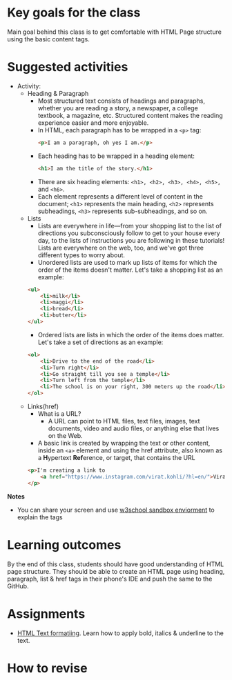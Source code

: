 # Key goals for the class
Main goal behind this class is to get comfortable with HTML Page structure using the basic content tags.

# Suggested activities
 * Activity:
    - Heading & Paragraph
        - Most structured text consists of headings and paragraphs, whether you are reading a story, a newspaper, a college textbook, a magazine, etc. Structured content makes the reading experience easier and more enjoyable.
        - In HTML, each paragraph has to be wrapped in a ```<p>``` tag:
            ```html
            <p>I am a paragraph, oh yes I am.</p>
             ```
        - Each heading has to be wrapped in a heading element:
            ```html
            <h1>I am the title of the story.</h1>
            ```
        - There are six heading elements: ```<h1>, <h2>, <h3>, <h4>, <h5>,``` and ```<h6>```.
        - Each element represents a different level of content in the document; ```<h1>``` represents the main heading, ```<h2>``` represents subheadings, ```<h3>``` represents sub-subheadings, and so on.
    - Lists
        - Lists are everywhere in life—from your shopping list to the list of directions you subconsciously follow to get to your house every day, to the lists of instructions you are following in these tutorials! Lists are everywhere on the web, too, and we've got three different types to worry about.
        - Unordered lists are used to mark up lists of items for which the order of the items doesn't matter. Let's take a shopping list as an example:
        ```html
        <ul>
            <li>milk</li>
            <li>maggi</li>
            <li>bread</li>
            <li>butter</li>
        </ul>
        ```
        - Ordered lists are lists in which the order of the items does matter. Let's take a set of directions as an example:
        ```html
        <ol>
            <li>Drive to the end of the road</li>
            <li>Turn right</li>
            <li>Go straight till you see a temple</li>
            <li>Turn left from the temple</li>
            <li>The school is on your right, 300 meters up the road</li>
        </ol>
        ```
    - Links(href)
        - What is a URL?
            - A URL can point to HTML files, text files, images, text documents, video and audio files, or anything else that lives on the Web.
        - A basic link is created by wrapping the text or other content, inside an ```<a>``` element and using the href attribute, also known as a **H**ypertext **Ref**erence, or target, that contains the URL
        ```html
        <p>I'm creating a link to
            <a href="https://www.instagram.com/virat.kohli/?hl=en/">Virat Kohli's Instagram page</a>.
        </p>    
        ```

**Notes**
- You can share your screen and use [w3school sandbox enviorment](https://www.w3schools.com/html/tryit.asp?filename=tryhtml_headings) to explain the tags

# Learning outcomes
    
By the end of this class, students should have good understanding of HTML page structure. They should be able to create an HTML page using heading, paragraph, list & href tags in their phone's IDE and push the same to the GitHub.

# Assignments
- [HTML Text formatiing](https://www.w3schools.com/html/html_formatting.asp). Learn how to apply bold, italics & underline to the text.

# How to revise